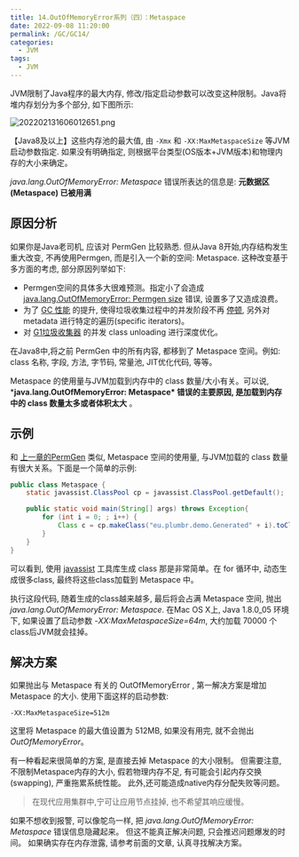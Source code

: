 ```yaml
---
title: 14.OutOfMemoryError系列（四）：Metaspace
date: 2022-09-08 11:20:00
permalink: /GC/GC14/
categories: 
  - JVM
tags: 
  - JVM
---
```


JVM限制了Java程序的最大内存, 修改/指定启动参数可以改变这种限制。Java将堆内存划分为多个部分, 如下图所示:

![202202131606012651.png](http://image.cmsblogs.com/article/group/common-serial/202202131606012651.png)

【Java8及以上】这些内存池的最大值, 由 `-Xmx` 和 `-XX:MaxMetaspaceSize` 等JVM启动参数指定. 如果没有明确指定, 则根据平台类型(OS版本+JVM版本)和物理内存的大小来确定。

*java.lang.OutOfMemoryError: Metaspace* 错误所表达的信息是: **元数据区(Metaspace) 已被用满**

## 原因分析

如果你是Java老司机, 应该对 PermGen 比较熟悉. 但从Java 8开始,内存结构发生重大改变, 不再使用Permgen, 而是引入一个新的空间: Metaspace. 这种改变基于多方面的考虑, 部分原因列举如下:

- Permgen空间的具体多大很难预测。指定小了会造成 [java.lang.OutOfMemoryError: Permgen size](http://blog.csdn.net/renfufei/article/details/77994177) 错误, 设置多了又造成浪费。
- 为了 [GC 性能](http://blog.csdn.net/renfufei/article/details/61924893) 的提升, 使得垃圾收集过程中的并发阶段不再 [停顿](http://blog.csdn.net/renfufei/article/details/54885190), 另外对 metadata 进行特定的遍历(specific iterators)。
- 对 [G1垃圾收集器](http://blog.csdn.net/renfufei/article/details/54885190#t9) 的并发 class unloading 进行深度优化。

在Java8中,将之前 PermGen 中的所有内容, 都移到了 Metaspace 空间。例如: class 名称, 字段, 方法, 字节码, 常量池, JIT优化代码, 等等。

Metaspace 的使用量与JVM加载到内存中的 class 数量/大小有关。可以说, ***java.lang.OutOfMemoryError: Metaspace\* 错误的主要原因, 是加载到内存中的 class 数量太多或者体积太大** 。

## 示例

和 [上一章的PermGen](http://blog.csdn.net/renfufei/article/details/77994177) 类似, Metaspace 空间的使用量, 与JVM加载的 class 数量有很大关系。下面是一个简单的示例:

```java
public class Metaspace {
    static javassist.ClassPool cp = javassist.ClassPool.getDefault();

    public static void main(String[] args) throws Exception{
        for (int i = 0; ; i++) {
            Class c = cp.makeClass("eu.plumbr.demo.Generated" + i).toClass();
        }
    }
}
```

可以看到, 使用 [javassist](http://www.csg.ci.i.u-tokyo.ac.jp/~chiba/javassist/) 工具库生成 class 那是非常简单。在 for 循环中, 动态生成很多class, 最终将这些class加载到 Metaspace 中。

执行这段代码, 随着生成的class越来越多, 最后将会占满 Metaspace 空间, 抛出 *java.lang.OutOfMemoryError: Metaspace*. 在Mac OS X上, Java 1.8.0_05 环境下, 如果设置了启动参数 *-XX:MaxMetaspaceSize=64m*, 大约加载 70000 个class后JVM就会挂掉。

## 解决方案

如果抛出与 Metaspace 有关的 OutOfMemoryError , 第一解决方案是增加 Metaspace 的大小. 使用下面这样的启动参数:

```
-XX:MaxMetaspaceSize=512m            
```

这里将 Metaspace 的最大值设置为 512MB, 如果没有用完, 就不会抛出 *OutOfMemoryError*。

有一种看起来很简单的方案, 是直接去掉 Metaspace 的大小限制。 但需要注意, 不限制Metaspace内存的大小, 假若物理内存不足, 有可能会引起内存交换(swapping), 严重拖累系统性能。 此外,还可能造成native内存分配失败等问题。

> 在现代应用集群中,宁可让应用节点挂掉, 也不希望其响应缓慢。

如果不想收到报警, 可以像鸵鸟一样, 把 *java.lang.OutOfMemoryError: Metaspace* 错误信息隐藏起来。 但这不能真正解决问题, 只会推迟问题爆发的时间。 如果确实存在内存泄露, 请参考前面的文章, 认真寻找解决方案。